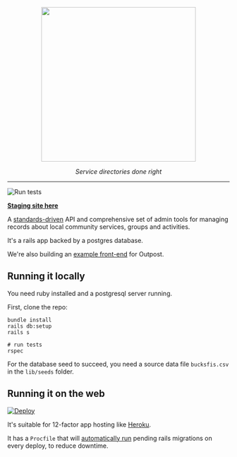 <p align="center">
    <a href="https://outpost-staging.herokuapp.com/">
        <img src="https://github.com/wearefuturegov/outpost/blob/master/app/assets/images/outpost.png?raw=true" width="350px" />               
    </a>
</p>
  
<p align="center">
    <em>Service directories done right</em>         
</p>

---

![Run tests](https://github.com/wearefuturegov/outpost/workflows/Run%20tests/badge.svg)

**[Staging site here](https://outpost-staging.herokuapp.com/)**

A [standards-driven](https://opencommunity.org.uk/) API and comprehensive set of admin tools for managing records about local community services, groups and activities.

It's a rails app backed by a postgres database.

We're also building an [example front-end](https://github.com/wearefuturegov/scout-x) for Outpost.

## Running it locally

You need ruby installed and a postgresql server running.

First, clone the repo: 

```
bundle install
rails db:setup
rails s

# run tests
rspec
```

For the database seed to succeed, you need a source data file `bucksfis.csv` in the `lib/seeds` folder.

## Running it on the web

[![Deploy](https://www.herokucdn.com/deploy/button.svg)](
https://heroku.com/deploy)

It's suitable for 12-factor app hosting like [Heroku](http://heroku.com).

It has a `Procfile` that will [automatically run](https://devcenter.heroku.com/articles/release-phase) pending rails migrations on every deploy, to reduce downtime.
